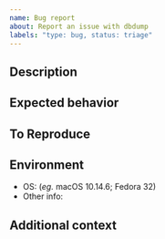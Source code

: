 ```yaml
---
name: Bug report
about: Report an issue with dbdump
labels: "type: bug, status: triage"
---
```


## Description
<!-- A clear and concise description of what the bug is. -->

## Expected behavior
<!-- A clear and concise description of what you expected to happen. -->

## To Reproduce
<!-- How can we recreate this bug? Please try to provide a Minimal, Complete, and Verifiable (http://stackoverflow.com/help/mcve) example if code-related. -->

## Environment

- OS: (_eg._ macOS 10.14.6; Fedora 32)
- Other info:

## Additional context
<!-- Add any other context about the problem or screenshots here. -->